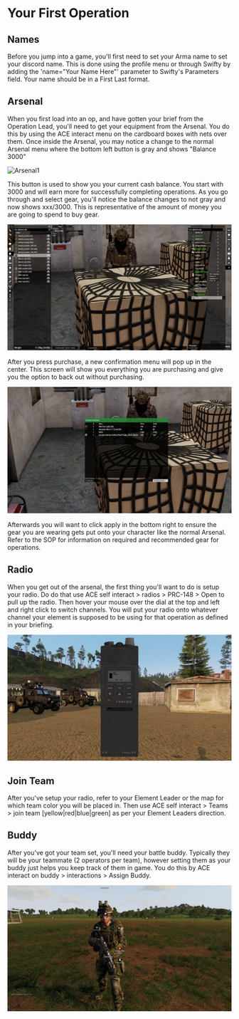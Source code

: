 # Your First Operation 

## Names 
Before you jump into a game, you'll first need to set your Arma name to set your discord name. This is done using the profile menu or through Swifty by adding the 'name="Your Name Here"' parameter to Swifty's Parameters field. Your name should be in a First Last format. 

## Arsenal 
When you first load into an op, and have gotten your brief from the Operation Lead, you'll need to get your equipment from the Arsenal. You do this by using the ACE interact menu on the cardboard boxes with nets over them. Once inside the Arsenal, you may notice a change to the normal Arsenal menu where the bottom left button is gray and shows "Balance 3000" 

![Arsenal1](images/ars1.PNG) 

This button is used to show you your current cash balance. You start with 3000 and will earn more for successfully completing operations. As you go through and select gear, you'll notice the balance changes to not gray and now shows xxx/3000. This is representative of the amount of money you are going to spend to buy gear. 

![Arsenal2](images/ars2.jpg) 

After you press purchase, a new confirmation menu will pop up in the center. This screen will show you everything you are purchasing and give you the option to back out without purchasing. 

![Arsenal3](images/ars3.jpg) 

Afterwards you will want to click apply in the bottom right to ensure the gear you are wearing gets put onto your character like the normal Arsenal. Refer to the SOP for information on required and recommended gear for operations.

## Radio
When you get out of the arsenal, the first thing you'll want to do is setup your radio. Do do that use ACE self interact > radios > PRC-148 > Open  to pull up the radio. Then hover your mouse over the dial at the top and left and right click to switch channels. You will put your radio onto whatever channel your element is supposed to be using for that operation as defined in your briefing. 

![Radio](images/radio.jpg) 

## Join Team 
After you've setup your radio, refer to your Element Leader or the map for which team color you will be placed in. Then use ACE self interact > Teams > join team [yellow|red|blue|green] as per your Element Leaders direction.

## Buddy 

After you've got your team set, you'll need your battle buddy. Typically they will be your teammate (2 operators per team), however setting them as your buddy just helps you keep track of them in game. You do this by ACE interact on buddy > interactions > Assign Buddy.

![Buddy](images/buddy.jpg)



